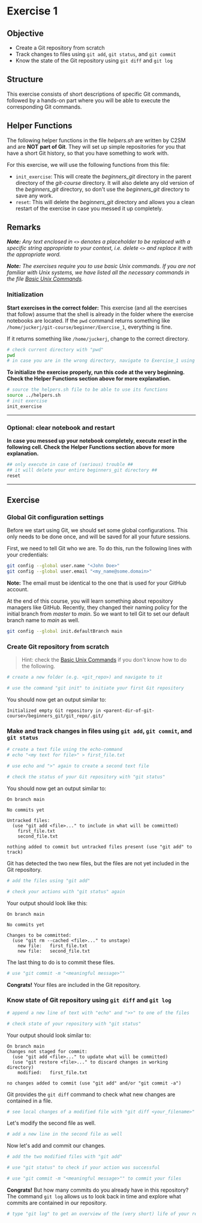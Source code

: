 # Exercise 1

## Objective
* Create a Git repository from scratch
* Track changes to files using `git add`, `git status`, and `git commit`
* Know the state of the Git repository using `git diff` and `git log`

## Structure
This exercise consists of short descriptions of specific Git commands, followed by a hands-on part where you will be able to execute the corresponding Git commands.

## Helper Functions
The following helper functions in the file *helpers.sh* are written by C2SM and are **NOT** **part of Git**. They will set up simple repositories for you that have a short Git history, so that you have something to work with.

For this exercise, we will use the following functions from this file:
   * `init_exercise`: This will create the *beginners_git* directory in the parent directory of the *git-course* directory. It will also delete any old version of the *beginners_git* directory, so don't use the *beginners_git* directory to save any work.
   * `reset`: This will delete the *beginners_git* directory and allows you a clean restart of the exercise in case you messed it up completely.

## Remarks
_**Note:** Any text enclosed in `<>` denotes a placeholder to be replaced with a specific string appropriate to your context, i.e. delete `<>` and replace it with the appropriate word._

_**Note:** The exercises require you to use basic Unix commands. If you are not familiar with Unix systems, we have listed all the necessary commands in the file [Basic Unix Commands](../Unix_Commands.ipynb)._

### Initialization

**Start exercises in the correct folder:**
This exercise (and all the exercises that follow) assume that the shell is already in the folder where the exercise notebooks are located. If the `pwd` command returns something like `/home/juckerj/git-course/beginner/Exercise_1`, everything is fine.

If it returns something like `/home/juckerj`, change to the correct directory.

```bash
# check current directory with "pwd"
pwd
# in case you are in the wrong directory, navigate to Exercise_1 using "cd"
```

**To initialize the exercise properly, run this code at the very beginning. Check the Helper Functions section above for more explanation.**

```bash
# source the helpers.sh file to be able to use its functions
source ../helpers.sh
# init exercise
init_exercise
```

---

### Optional: clear notebook and restart

**In case you messed up your notebook completely, execute** ***reset*** **in the following cell. Check the Helper Functions section above for more explanation.**

```bash
## only execute in case of (serious) trouble ##
## it will delete your entire beginners_git directory ##
reset
```

---

## Exercise

### Global Git configuration settings
Before we start using Git, we should set some global configurations. This only needs to be done once, and will be saved for all your future sessions.

First, we need to tell Git who we are. To do this, run the following lines with your credentials:

```bash
git config --global user.name "<John Doe>"
git config --global user.email "<my_name@some.domain>"
```

**Note:** The email must be identical to the one that is used for your GitHub account.

At the end of this course, you will learn something about repository managers like GitHub. Recently, they changed their naming policy for the initial branch from *master* to *main*. So we want to tell Git to set our default branch name to *main* as well.

```bash
git config --global init.defaultBranch main
```

### Create Git repository from scratch
> Hint: check the [Basic Unix Commands](../Unix_Commands.ipynb) if you don't know how to do the following.

```bash
# create a new folder (e.g. <git_repo>) and navigate to it

# use the command "git init" to initiate your first Git repository
```

You should now get an output similar to:

```
Initialized empty Git repository in <parent-dir-of-git-course>/beginners_git/git_repo/.git/
```

### Make and track changes in files using `git add`, `git commit`, and `git status`

```bash
# create a text file using the echo-command
# echo "<my text for file>" > first_file.txt

# use echo and ">" again to create a second text file

# check the status of your Git repository with "git status"
```

You should now get an output similar to:

```
On branch main

No commits yet

Untracked files:
  (use "git add <file>..." to include in what will be committed)
	first_file.txt
	second_file.txt

nothing added to commit but untracked files present (use "git add" to track)
```

Git has detected the two new files, but the files are not yet included in the Git repository.

```bash
# add the files using "git add"

# check your actions with "git status" again
```

Your output should look like this:

```
On branch main

No commits yet

Changes to be committed:
  (use "git rm --cached <file>..." to unstage)
	new file:   first_file.txt
	new file:   second_file.txt
```

The last thing to do is to commit these files.

```bash
# use "git commit -m "<meaningful message>""
```

**Congrats!** Your files are included in the Git repository.

### Know state of Git repository using `git diff` and `git log`

```bash
# append a new line of text with "echo" and ">>" to one of the files

# check state of your repository with "git status"
```

Your output should look similar to:

```
On branch main
Changes not staged for commit:
  (use "git add <file>..." to update what will be committed)
  (use "git restore <file>..." to discard changes in working directory)
	modified:   first_file.txt

no changes added to commit (use "git add" and/or "git commit -a")
```

Git provides the `git diff` command to check what new changes are contained in a file.

```bash
# see local changes of a modified file with "git diff <your_filename>"
```

Let's modify the second file as well.

```bash
# add a new line in the second file as well
```

Now let's add and commit our changes.

```bash
# add the two modified files with "git add"

# use "git status" to check if your action was successful

# use "git commit -m "<meaningful message>"" to commit your files
```

**Congrats!** But how many commits do you already have in this repository? The command `git log` allows us to look back in time and explore what commits are contained in our repository.

```bash
# type "git log" to get an overview of the (very short) life of your repository
```

